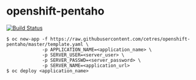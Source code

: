 # openshift-pentaho
[![Build Status](https://travis-ci.org/cetres/openshift-pentaho.svg?branch=master)](https://travis-ci.org/cetres/openshift-pentaho)

```shell with right oc permissions
$ oc new-app -f https://raw.githubusercontent.com/cetres/openshift-pentaho/master/template.yaml \
             -p APPLICATION_NAME=<application_name> \
             -p SERVER_USER=<server_user> \
             -p SERVER_PASSWD=<server_password> \
             -p SERVER_NAME=<application_url>
$ oc deploy <application_name>
```
